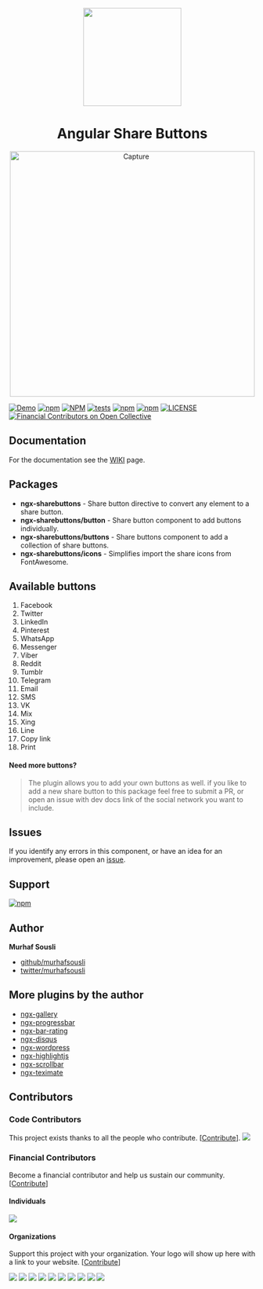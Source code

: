 <p align="center">
  <img height="200px" width="200px" style="text-align: center;" src="https://rawcdn.githack.com/MurhafSousli/ngx-sharebuttons/13279ed77c47fe9dd7b61e4dad3ded6d02488c2f/projects/ngx-sharebuttons-demo/src/assets/img/logo.svg">
  <h1 align="center">Angular Share Buttons</h1>
  <p align="center"><img width="500px" src="https://user-images.githubusercontent.com/8130692/83341721-ed8f7100-a2e6-11ea-8eed-f1a6945487c0.png" alt="Capture" border="0"></p>
</p>

[![Demo](https://img.shields.io/badge/demo-online-ed1c46.svg)](https://ngx-sharebuttons.netlify.app/)
[![npm](https://img.shields.io/badge/stackblitz-online-orange.svg)](https://stackblitz.com/edit/ngx-sharebuttons)
[![NPM](https://img.shields.io/npm/v/ngx-sharebuttons.svg?maxAge=2592000?style=plastic)](https://www.npmjs.com/package/ngx-sharebuttons)
[![tests](https://github.com/MurhafSousli/ngx-sharebuttons/workflows/tests/badge.svg)](https://github.com/MurhafSousli/ngx-sharebuttons/actions?query=workflow%3Atests)
[![npm](https://img.shields.io/npm/dt/ngx-sharebuttons.svg?maxAge=2592000?style=plastic)](https://www.npmjs.com/package/ngx-sharebuttons)
[![npm](https://img.shields.io/npm/dm/ngx-sharebuttons.svg)](https://www.npmjs.com/package/ngx-sharebuttons)
[![LICENSE](https://img.shields.io/npm/l/express.svg?maxAge=2592000)](https://github.com/MurhafSousli/ngx-sharebuttons/blob/master/LICENSE)
[![Financial Contributors on Open Collective](https://opencollective.com/ngx-sharebuttons/all/badge.svg?label=financial+contributors)](https://opencollective.com/ngx-sharebuttons) 


## Documentation

For the documentation see the [WIKI](https://github.com/MurhafSousli/ngx-sharebuttons/wiki) page.

## Packages

- **ngx-sharebuttons** - Share button directive to convert any element to a share button.
- **ngx-sharebuttons/button** - Share button component to add buttons individually.
- **ngx-sharebuttons/buttons** - Share buttons component to add a collection of share buttons.
- **ngx-sharebuttons/icons** - Simplifies import the share icons from FontAwesome.

## Available buttons

1. Facebook
2. Twitter
3. LinkedIn
4. Pinterest
5. WhatsApp
6. Messenger
7. Viber
8. Reddit
9. Tumblr
10. Telegram
11. Email
12. SMS	
13. VK
14. Mix
15. Xing
16. Line
17. Copy link
18. Print


#### Need more buttons?

> The plugin allows you to add your own buttons as well. if you like to add a new share button to this package feel free to submit a PR, or open an issue with dev docs link of the social network you want to include. 


## Issues

If you identify any errors in this component, or have an idea for an improvement, please open an [issue](https://github.com/MurhafSousli/ngx-sharebuttons/issues).

## Support

[![npm](https://c5.patreon.com/external/logo/become_a_patron_button.png)](https://www.patreon.com/bePatron?u=5594898)

## Author

 **Murhaf Sousli**

- [github/murhafsousli](https://github.com/MurhafSousli)
- [twitter/murhafsousli](https://twitter.com/MurhafSousli)

## More plugins by the author

- [ngx-gallery](https://github.com/MurhafSousli/ngx-gallery)
- [ngx-progressbar](https://github.com/MurhafSousli/ngx-progressbar)
- [ngx-bar-rating](https://github.com/MurhafSousli/ngx-bar-rating)
- [ngx-disqus](https://github.com/MurhafSousli/ngx-disqus)
- [ngx-wordpress](https://github.com/MurhafSousli/ngx-wordpress)
- [ngx-highlightjs](https://github.com/MurhafSousli/ngx-highlightjs)
- [ngx-scrollbar](https://github.com/MurhafSousli/ngx-scrollbar)
- [ngx-teximate](https://github.com/MurhafSousli/ngx-teximate)

## Contributors

### Code Contributors

This project exists thanks to all the people who contribute. [[Contribute](CONTRIBUTING.md)].
<a href="https://github.com/MurhafSousli/ngx-sharebuttons/graphs/contributors"><img src="https://opencollective.com/ngx-sharebuttons/contributors.svg?width=890&button=false" /></a>

### Financial Contributors

Become a financial contributor and help us sustain our community. [[Contribute](https://opencollective.com/ngx-sharebuttons/contribute)]

#### Individuals

<a href="https://opencollective.com/ngx-sharebuttons"><img src="https://opencollective.com/ngx-sharebuttons/individuals.svg?width=890"></a>

#### Organizations

Support this project with your organization. Your logo will show up here with a link to your website. [[Contribute](https://opencollective.com/ngx-sharebuttons/contribute)]

<a href="https://opencollective.com/ngx-sharebuttons/organization/0/website"><img src="https://opencollective.com/ngx-sharebuttons/organization/0/avatar.svg"></a>
<a href="https://opencollective.com/ngx-sharebuttons/organization/1/website"><img src="https://opencollective.com/ngx-sharebuttons/organization/1/avatar.svg"></a>
<a href="https://opencollective.com/ngx-sharebuttons/organization/2/website"><img src="https://opencollective.com/ngx-sharebuttons/organization/2/avatar.svg"></a>
<a href="https://opencollective.com/ngx-sharebuttons/organization/3/website"><img src="https://opencollective.com/ngx-sharebuttons/organization/3/avatar.svg"></a>
<a href="https://opencollective.com/ngx-sharebuttons/organization/4/website"><img src="https://opencollective.com/ngx-sharebuttons/organization/4/avatar.svg"></a>
<a href="https://opencollective.com/ngx-sharebuttons/organization/5/website"><img src="https://opencollective.com/ngx-sharebuttons/organization/5/avatar.svg"></a>
<a href="https://opencollective.com/ngx-sharebuttons/organization/6/website"><img src="https://opencollective.com/ngx-sharebuttons/organization/6/avatar.svg"></a>
<a href="https://opencollective.com/ngx-sharebuttons/organization/7/website"><img src="https://opencollective.com/ngx-sharebuttons/organization/7/avatar.svg"></a>
<a href="https://opencollective.com/ngx-sharebuttons/organization/8/website"><img src="https://opencollective.com/ngx-sharebuttons/organization/8/avatar.svg"></a>
<a href="https://opencollective.com/ngx-sharebuttons/organization/9/website"><img src="https://opencollective.com/ngx-sharebuttons/organization/9/avatar.svg"></a>

